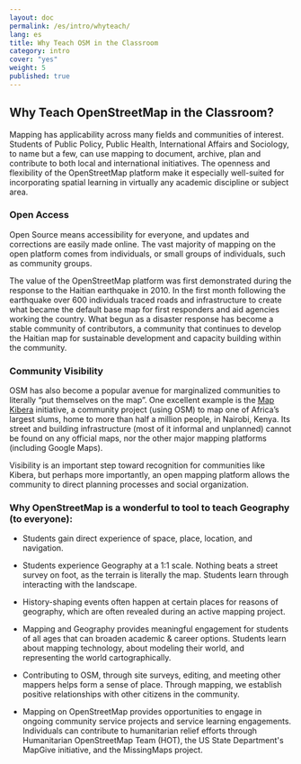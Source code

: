 ```yaml
---
layout: doc
permalink: /es/intro/whyteach/
lang: es
title: Why Teach OSM in the Classroom
category: intro
cover: "yes"
weight: 5
published: true
---
```


##  Why Teach OpenStreetMap in the Classroom?

Mapping has applicability across many fields and communities of interest. Students of Public Policy, Public Health, International Affairs and Sociology, to name but a few, can use mapping to document, archive, plan and contribute to both local and international initiatives. The openness and flexibility of the OpenStreetMap platform make it especially well-suited for incorporating spatial learning in virtually any academic discipline or subject area.

### Open Access
Open Source means accessibility for everyone, and updates and corrections are easily made online. The vast majority of mapping on the open platform comes from individuals, or small groups of individuals, such as community groups.  

The value of the OpenStreetMap platform was first demonstrated during the response to the Haitian earthquake in 2010. In the first month following the earthquake over 600 individuals traced roads and infrastructure to create what became the default base map for first responders and aid agencies working the country. What begun as a disaster response has become a stable community of contributors, a community that continues to develop the Haitian map for sustainable development and capacity building within the community. 

### Community Visibility
OSM has also become a popular avenue for marginalized communities to literally “put themselves on the map”. One excellent example is the [Map Kibera](http://mapkibera.org/) initiative, a community project (using OSM) to map one of Africa’s largest slums, home to more than half a million people, in Nairobi, Kenya. Its street and building infrastructure (most of it informal and unplanned) cannot be found on any official maps, nor the other major mapping platforms (including Google Maps).

Visibility is an important step toward recognition for communities like Kibera, but perhaps more importantly, an open mapping platform allows the community to direct planning processes and social organization.


### Why OpenStreetMap is a wonderful to tool to teach Geography (to everyone):

- Students gain direct experience of space, place, location, and navigation.

- Students experience Geography at a 1:1 scale.  Nothing beats a street survey on foot, as the terrain is literally the map. Students learn through interacting with the landscape.

- History-shaping events often happen at certain places for reasons of geography, which are often revealed during an active mapping project.

- Mapping and Geography provides meaningful engagement for students of all ages that can broaden academic & career options. Students learn about mapping technology, about modeling their world, and representing the world cartographically.

- Contributing to OSM, through site surveys, editing, and meeting other mappers helps form a sense of place. Through mapping, we establish positive relationships with other citizens in the community.

- Mapping on OpenStreetMap provides opportunities to engage in ongoing community service projects and service learning engagements. Individuals can contribute to humanitarian relief efforts through Humanitarian OpenStreetMap Team (HOT), the US State Department's MapGive initiative, and the MissingMaps project.

